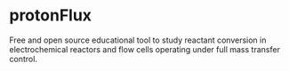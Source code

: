 # protonFlux
Free and open source educational tool to study reactant conversion in electrochemical reactors and flow cells operating under full mass transfer control.
